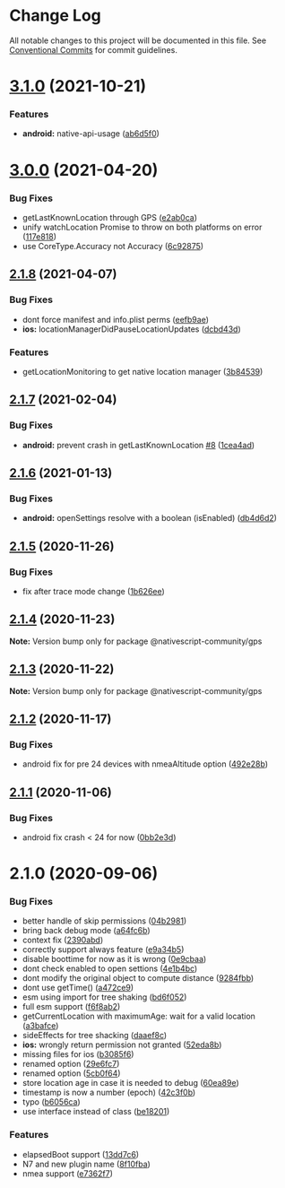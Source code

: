 # Change Log

All notable changes to this project will be documented in this file.
See [Conventional Commits](https://conventionalcommits.org) for commit guidelines.

# [3.1.0](https://github.com/nativescript-community/gps/compare/v3.0.0...v3.1.0) (2021-10-21)


### Features

* **android:** native-api-usage ([ab6d5f0](https://github.com/nativescript-community/gps/commit/ab6d5f0525a376896b45c1130cf14d41d5a89d50))





# [3.0.0](https://github.com/nativescript-community/gps/compare/v2.1.8...v3.0.0) (2021-04-20)


### Bug Fixes

* getLastKnownLocation through GPS ([e2ab0ca](https://github.com/nativescript-community/gps/commit/e2ab0ca59a2658e0bbc8673380749f81ebb11a2f))
* unify watchLocation Promise to throw on both platforms on error ([117e818](https://github.com/nativescript-community/gps/commit/117e818034a7b1faccfd31858086cd7cc0ba98d1))
* use CoreType.Accuracy not Accuracy ([6c92875](https://github.com/nativescript-community/gps/commit/6c928752f998f717121856caf842b7d76e93b1b7))





## [2.1.8](https://github.com/nativescript-community/gps/compare/v2.1.7...v2.1.8) (2021-04-07)


### Bug Fixes

* dont force manifest and info.plist perms ([eefb9ae](https://github.com/nativescript-community/gps/commit/eefb9aef788ec17fcae3c1f34fd3436bad5f3a42))
* **ios:** locationManagerDidPauseLocationUpdates ([dcbd43d](https://github.com/nativescript-community/gps/commit/dcbd43d617a8209cc732cd45af0a040d3b82ce34))


### Features

* getLocationMonitoring to get native location manager ([3b84539](https://github.com/nativescript-community/gps/commit/3b8453989d9071fafc269932f54dc7e3071d767b))





## [2.1.7](https://github.com/nativescript-community/gps/compare/v2.1.6...v2.1.7) (2021-02-04)


### Bug Fixes

* **android:** prevent crash in getLastKnownLocation [#8](https://github.com/nativescript-community/gps/issues/8) ([1cea4ad](https://github.com/nativescript-community/gps/commit/1cea4adc5558d7e5020f13ce50aa2d2342c23612))





## [2.1.6](https://github.com/nativescript-community/gps/compare/v2.1.5...v2.1.6) (2021-01-13)


### Bug Fixes

* **android:** openSettings resolve with a boolean (isEnabled) ([db4d6d2](https://github.com/nativescript-community/gps/commit/db4d6d2bfdb5d135599b00021191d97e751243b5))





## [2.1.5](https://github.com/nativescript-community/gps/compare/v2.1.4...v2.1.5) (2020-11-26)


### Bug Fixes

* fix after trace mode change ([1b626ee](https://github.com/nativescript-community/gps/commit/1b626eefdf638af3403e3385924ad395bfd34695))





## [2.1.4](https://github.com/nativescript-community/gps/compare/v2.1.3...v2.1.4) (2020-11-23)

**Note:** Version bump only for package @nativescript-community/gps





## [2.1.3](https://github.com/nativescript-community/gps/compare/v2.1.2...v2.1.3) (2020-11-22)

**Note:** Version bump only for package @nativescript-community/gps





## [2.1.2](https://github.com/nativescript-community/gps/compare/v2.1.1...v2.1.2) (2020-11-17)


### Bug Fixes

* android fix for pre 24 devices with nmeaAltitude option ([492e28b](https://github.com/nativescript-community/gps/commit/492e28bf9a210188655095e1061c3ffaef9f363e))





## [2.1.1](https://github.com/nativescript-community/gps/compare/v2.1.0...v2.1.1) (2020-11-06)


### Bug Fixes

* android fix crash  < 24 for now ([0bb2e3d](https://github.com/nativescript-community/gps/commit/0bb2e3d7737363388893e3b32444a90a5460cf96))





# 2.1.0 (2020-09-06)


### Bug Fixes

* better handle of skip permissions ([04b2981](https://github.com/nativescript-community/gps/commit/04b29811a3756cc22cb0aaca60b8f89ab86a8476))
* bring back debug mode ([a64fc6b](https://github.com/nativescript-community/gps/commit/a64fc6b83e12eecb5757f55cd894bf81a9024144))
* context fix ([2390abd](https://github.com/nativescript-community/gps/commit/2390abd1d25f7c9408100901d342817110b5fa5e))
* correctly support always feature ([e9a34b5](https://github.com/nativescript-community/gps/commit/e9a34b5aded554e9a2628b13df3f2c3ea6dfd1a8))
* disable boottime for now as it is wrong ([0e9cbaa](https://github.com/nativescript-community/gps/commit/0e9cbaa61d4a1ec44b595c2012e5a937dca53901))
* dont check enabled to open settions ([4e1b4bc](https://github.com/nativescript-community/gps/commit/4e1b4bc69784b1a46f132be8b6f3dcab38b26dab))
* dont modify the original object to compute distance ([9284fbb](https://github.com/nativescript-community/gps/commit/9284fbbf846e766c6d9922908a2090ae117c273c))
* dont use getTime() ([a472ce9](https://github.com/nativescript-community/gps/commit/a472ce9768b6f59d989763d21757c90d6a7ff1a5))
* esm using import for tree shaking ([bd6f052](https://github.com/nativescript-community/gps/commit/bd6f0528a0dc251a7d2a57e5fd0d75135f3302f0))
* full esm support ([f6f8ab2](https://github.com/nativescript-community/gps/commit/f6f8ab2c8ec93ca65aaaaa2e7bc6f5d92f72641e))
* getCurrentLocation with maximumAge: wait for a valid location ([a3bafce](https://github.com/nativescript-community/gps/commit/a3bafcea4688c50c2aafd9af837759c5b2023672))
* sideEffects for tree shacking ([daaef8c](https://github.com/nativescript-community/gps/commit/daaef8c8eb8550df1e6a2c1ad9850dbc95e13ad0))
* **ios:** wrongly return permission not granted ([52eda8b](https://github.com/nativescript-community/gps/commit/52eda8b073fb2adb35680a00d571f0ccf7735d74))
* missing files for ios ([b3085f6](https://github.com/nativescript-community/gps/commit/b3085f647a05650e6151a36fb596189ca80cb4d6))
* renamed option ([29e6fc7](https://github.com/nativescript-community/gps/commit/29e6fc7b06340d260a9d8770f39e642d70d38fe4))
* renamed option ([5cb0f64](https://github.com/nativescript-community/gps/commit/5cb0f64a998ff7d8805c475855395c03674ffd0b))
* store location age in case it is needed to debug ([60ea89e](https://github.com/nativescript-community/gps/commit/60ea89e55ffd3c87568528c3ce6ffb7b3d12d5aa))
* timestamp is now a number (epoch) ([42c3f0b](https://github.com/nativescript-community/gps/commit/42c3f0b76f5cfc880a02563366a30988b2986f57))
* typo ([b6056ca](https://github.com/nativescript-community/gps/commit/b6056caadf2e676295c7fe55307c83e1e0be9795))
* use interface instead of class ([be18201](https://github.com/nativescript-community/gps/commit/be182016cfd126fef4771b34192caed011c606a6))


### Features

* elapsedBoot support ([13dd7c6](https://github.com/nativescript-community/gps/commit/13dd7c6e83eb112c7dacffdce3fdd94603922fd5))
* N7 and new plugin name ([8f10fba](https://github.com/nativescript-community/gps/commit/8f10fba053643485251855a41cb22deff461f3eb))
* nmea support ([e7362f7](https://github.com/nativescript-community/gps/commit/e7362f7f145a3f1eceb5c417d128345971bbaefa))

